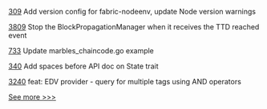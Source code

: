 
[309](https://github.com/hyperledger-labs/fablo/pull/309) Add version config for fabric-nodeenv, update Node version warnings

[3809](https://github.com/hyperledger/besu/pull/3809) Stop the BlockPropagationManager when it receives the TTD reached event

[733](https://github.com/hyperledger/fabric-samples/pull/733) Update marbles_chaincode.go example

[340](https://github.com/hyperledger/transact/pull/340) Add spaces before API doc on State trait

[3240](https://github.com/hyperledger/aries-framework-go/pull/3240) feat: EDV provider - query for multiple tags using AND operators


[See more >>>](https://start-here.hyperledger.org/pull-requests)
